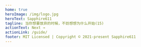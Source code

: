 ```yaml
---
home: true
heroImage: /img/logo.jpg
heroText: Sapphire611
tagline: 当你想要放弃的时候，不妨想想为什么开始(15)
actionText: Next →
actionLink: /guide/
footer: MIT Licensed | Copyright © 2021-present Sapphire611
---
```

